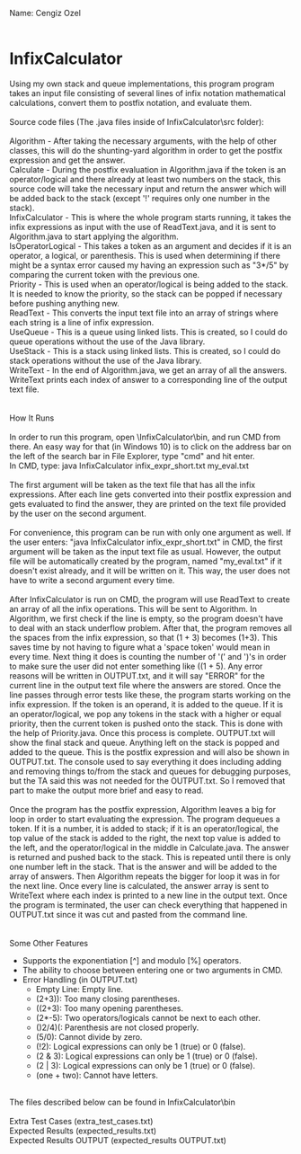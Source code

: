 Name: Cengiz Ozel<br />
<br />
# InfixCalculator<br />
Using my own stack and queue implementations, this program program takes an input file consisting of several lines of infix notation mathematical calculations, convert them to postfix notation, and evaluate them.<br />
<br />
Source code files (The .java files inside of InfixCalculator\src folder):<br />
<br />
Algorithm - After taking the necessary arguments, with the help of other classes, this will do the shunting-yard algorithm in order to get the postfix expression and get the answer.<br />
Calculate - During the postfix evaluation in Algorithm.java if the token is an operator/logical and there already at least two numbers on the stack, this source code will take the necessary input and return the answer which will be added back to the stack (except '!' requires only one number in the stack).<br />
InfixCalculator - This is where the whole program starts running, it takes the infix expressions as input with the use of ReadText.java, and it is sent to Algorithm.java to start applying the algorithm.<br />
IsOperatorLogical - This takes a token as an argument and decides if it is an operator, a logical, or parenthesis. This is used when determining if there might be a syntax error caused my having an expression such as "3*/5" by comparing the current token with the previous one.<br />
Priority - This is used when an operator/logical is being added to the stack. It is needed to know the priority, so the stack can be popped if necessary before pushing anything new.<br />
ReadText - This converts the input text file into an array of strings where each string is a line of infix expression.<br />
UseQueue - This is a queue using linked lists. This is created, so I could do queue operations without the use of the Java library.<br />
UseStack - This is a stack using linked lists. This is created, so I could do stack operations without the use of the Java library.<br />
WriteText - In the end of Algorithm.java, we get an array of all the answers. WriteText prints each index of answer to a corresponding line of the output text file.<br />
<br />
<br />
How It Runs<br />
<br />
In order to run this program, open \InfixCalculator\bin, and run CMD from there. An easy way for that (in Windows 10) is to click on the address bar on the left of the search bar in File Explorer, type "cmd" and hit enter.<br />
In CMD, type: java InfixCalculator infix_expr_short.txt my_eval.txt<br />
<br />
The first argument will be taken as the text file that has all the infix expressions. After each line gets converted into their postfix expression and gets evaluated to find the answer, they are printed on the text file provided by the user on the second argument.<br />
<br />
For convenience, this program can be run with only one argument as well. If the user enters: "java InfixCalculator infix_expr_short.txt" in CMD, the first argument will be taken as the input text file as usual. However, the output file will be automatically created by the program, named "my_eval.txt" if it doesn't exist already, and it will be written on it. This way, the user does not have to write a second argument every time.<br />
<br />
After InfixCalculator is run on CMD, the program will use ReadText to create an array of all the infix operations. This will be sent to Algorithm. In Algorithm, we first check if the line is empty, so the program doesn't have to deal with an stack underflow problem. After that, the program removes all the spaces from the infix expression, so that (1 + 3) becomes (1+3). This saves time by not having to figure what a 'space token' would mean in every time. Next thing it does is counting the number of '(' and ')'s in order to make sure the user did not enter something like ((1 + 5). Any error reasons will be written in OUTPUT.txt, and it will say "ERROR" for the current line in the output text file where the answers are stored. Once the line passes through error tests like these, the program starts working on the infix expression. If the token is an operand, it is added to the queue. If it is an operator/logical, we pop any tokens in the stack with a higher or equal priority, then the current token is pushed onto the stack. This is done with the help of Priority.java. Once this process is complete. OUTPUT.txt will show the final stack and queue. Anything left on the stack is popped and added to the queue. This is the postfix expression and will also be shown in OUTPUT.txt. The console used to say everything it does including adding and removing things to/from the stack and queues for debugging purposes, but the TA said this was not needed for the OUTPUT.txt. So I removed that part to make the output more brief and easy to read.<br />
<br />
Once the program has the postfix expression, Algorithm leaves a big for loop in order to start evaluating the expression. The program dequeues a token. If it is a number, it is added to stack; if it is an operator/logical, the top value of the stack is added to the right, the next top value is added to the left, and the operator/logical in the middle in Calculate.java. The answer is returned and pushed back to the stack. This is repeated until there is only one number left in the stack. That is the answer and will be added to the array of answers. Then Algorithm repeats the bigger for loop it was in for the next line. Once every line is calculated, the answer array is sent to WriteText where each index is printed to a new line in the output text. Once the program is terminated, the user can check everything that happened in OUTPUT.txt since it was cut and pasted from the command line.<br />
<br />
<br />
Some Other Features<br />

 - Supports the exponentiation [^] and modulo [%] operators.<br />
 - The ability to choose between entering one or two arguments in CMD.<br />
 - Error Handling (in OUTPUT.txt)<br />
    * Empty Line:  Empty line.<br />
    * (2+3)):      Too many closing parentheses.<br />
    * ((2+3):      Too many opening parentheses.<br />
    * (2*-5):      Two operators/logicals cannot be next to each other.<br />
    * ()2/4)(:     Parenthesis are not closed properly.<br />
    * (5/0):       Cannot divide by zero.<br />
    * (!2):        Logical expressions can only be 1 (true) or 0 (false).<br />
    * (2 & 3):     Logical expressions can only be 1 (true) or 0 (false).<br />
    * (2 | 3):     Logical expressions can only be 1 (true) or 0 (false).<br />
    * (one + two): Cannot have letters.<br />
<br />
The files described below can be found in InfixCalculator\bin<br />
<br />
Extra Test Cases         (extra_test_cases.txt)<br />
Expected Results         (expected_results.txt)<br />
Expected Results OUTPUT  (expected_results OUTPUT.txt)<br />
